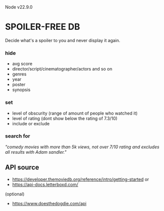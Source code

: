 Node v22.9.0

# SPOILER-FREE DB

Decide what's a spoiler to you and never display it again.

### hide

* avg score
* director/script/cinematographer/actors and so on
* genres
* year
* poster
* synopsis

### set

* level of obscurity (range of amount of people who watched it)
* level of rating (dont show below the rating of 7.3/10)
* include or exclude

### search for

 _"comedy movies with more than 5k views, not over 7/10 rating and excludes all results with
 Adam sandler."_

## API source

* <https://developer.themoviedb.org/reference/intro/getting-started>
or
* <https://api-docs.letterboxd.com/>

(optional)

* <https://www.doesthedogdie.com/api>
